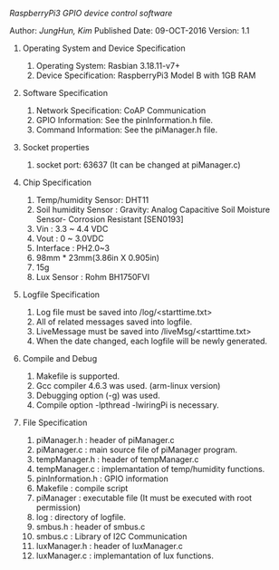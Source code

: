 *RaspberryPi3 GPIO device control software*

Author: _JungHun, Kim_ 
Published Date: 09-OCT-2016 
Version: 1.1


1. Operating System and Device Specification
	1. Operating System: Rasbian 3.18.11-v7+
	2. Device Specification: RaspberryPi3 Model B with 1GB RAM

2. Software Specification
	1. Network Specification: CoAP Communication
	2. GPIO Information: See the pinInformation.h file.
	3. Command Information: See the piManager.h file.

3. Socket properties
	1. socket port: 63637 (It can be changed at piManager.c)

4. Chip Specification
	1. Temp/humidity Sensor: DHT11
	2. Soil humidity Sensor :  Gravity: Analog Capacitive Soil Moisture Sensor- Corrosion Resistant [SEN0193]
	  1. Vin : 3.3 ~ 4.4 VDC
	  2. Vout : 0 ~ 3.0VDC
	  3. Interface : PH2.0~3
	  4. 98mm * 23mm(3.86in X 0.905in)
	  5. 15g
	3. Lux Sensor :           Rohm BH1750FVI

5. Logfile Specification
	1. Log file must be saved into /log/<starttime.txt>
	2. All of related messages saved into logfile.
	3. LiveMessage must be saved into /liveMsg/<starttime.txt>
	4. When the date changed, each logfile will be newly generated.

6. Compile and Debug
	1. Makefile is supported.
	2. Gcc compiler 4.6.3 was used. (arm-linux version)
	3. Debugging option (-g) was used.
	4. Compile option -lpthread -lwiringPi is necessary.

7. File Specification
	1. piManager.h      : header of piManager.c
	2. piManager.c      : main source file of piManager program.
	3. tempManager.h    : header of tempManager.c
	4. tempManager.c    : implemantation of temp/humidity functions.
	5. pinInformation.h : GPIO information
	6. Makefile         : compile script
	7. piManager        : executable file (It must be executed with root permission)
	8. log              : directory of logfile.
	9. smbus.h          : header of smbus.c
	10. smbus.c          : Library of I2C Communication
	11. luxManager.h     : header of luxManager.c
	12. luxManager.c     : implemantation of lux functions.
 